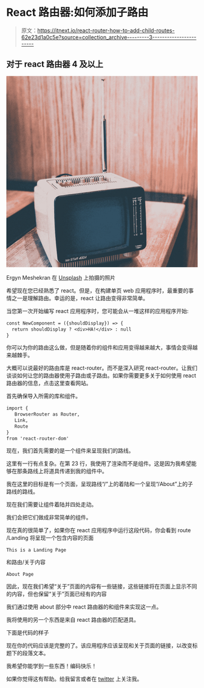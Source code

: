 # React 路由器:如何添加子路由

> 原文：<https://itnext.io/react-router-how-to-add-child-routes-62e23d1a0c5e?source=collection_archive---------3----------------------->

## 对于 react 路由器 4 及以上

![](img/4ce2e180f81d374eba0139d7f39ce175.png)

Ergyn Meshekran 在 [Unsplash](https://unsplash.com/search/photos/router?utm_source=unsplash&utm_medium=referral&utm_content=creditCopyText) 上拍摄的照片

希望现在您已经熟悉了 react。但是，在构建单页 web 应用程序时，最重要的事情之一是理解路由。幸运的是，react 让路由变得非常简单。

当您第一次开始编写 react 应用程序时，您可能会从一堆这样的应用程序开始:

```
const NewComponent = ({shouldDisplay}) => {
  return shouldDisplay ? <div>HA!</div> : null
}
```

你可以为你的路由这么做，但是随着你的组件和应用变得越来越大，事情会变得越来越棘手。

大概可以说最好的路由库是 react-router。而不是深入研究 react-router。让我们谈谈如何让您的路由器使用子路由或子路由。如果你需要更多关于如何使用 react 路由器的信息，点击这里查看网站。

首先确保导入所需的库和组件。

```
import { 
   BrowserRouter as Router, 
   Link, 
   Route 
} 
from 'react-router-dom'
```

现在，我们首先需要的是一个组件来呈现我们的路线。

这里有一行有点复杂。在第 23 行，我使用了渲染而不是组件。这是因为我希望能够在那条路线上将道具传递到我的组件中。

我在这里的目标是有一个页面，呈现路线“/”上的着陆和一个呈现“/About”上的子路线的路线。

现在我们需要让组件着陆并四处走动。

我们会把它们做成非常简单的组件。

现在真的很简单了，如果你在 react 应用程序中运行这段代码，你会看到 route /Landing 将呈现一个包含内容的页面

```
This is a Landing Page
```

和路由/关于内容

```
About Page
```

因此，现在我们希望“关于”页面的内容有一些链接，这些链接将在页面上显示不同的内容，但也保留“关于”页面已经有的内容

我们通过使用 about 部分中 react 路由器的<route>和<link>组件来实现这一点。</route>

我将使用的另一个东西是来自 react 路由器的匹配道具。

下面是代码的样子

现在你的代码应该是完整的了。该应用程序应该呈现和关于页面的链接，以改变标题下的段落文本。

我希望你能学到一些东西！编码快乐！

如果你觉得这有帮助。给我留言或者在 [twitter](https://twitter.com/DuffinAvery) 上关注我。